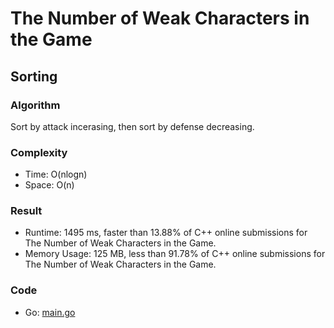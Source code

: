 # The Number of Weak Characters in the Game



## Sorting



### Algorithm

Sort by attack incerasing, then sort by defense decreasing.


### Complexity

- Time: O(nlogn)
- Space: O(n)


### Result

- Runtime: 1495 ms, faster than 13.88% of C++ online submissions for The Number of Weak Characters in the Game.
- Memory Usage: 125 MB, less than 91.78% of C++ online submissions for The Number of Weak Characters in the Game.


### Code

- Go: [main.go](#maingo)